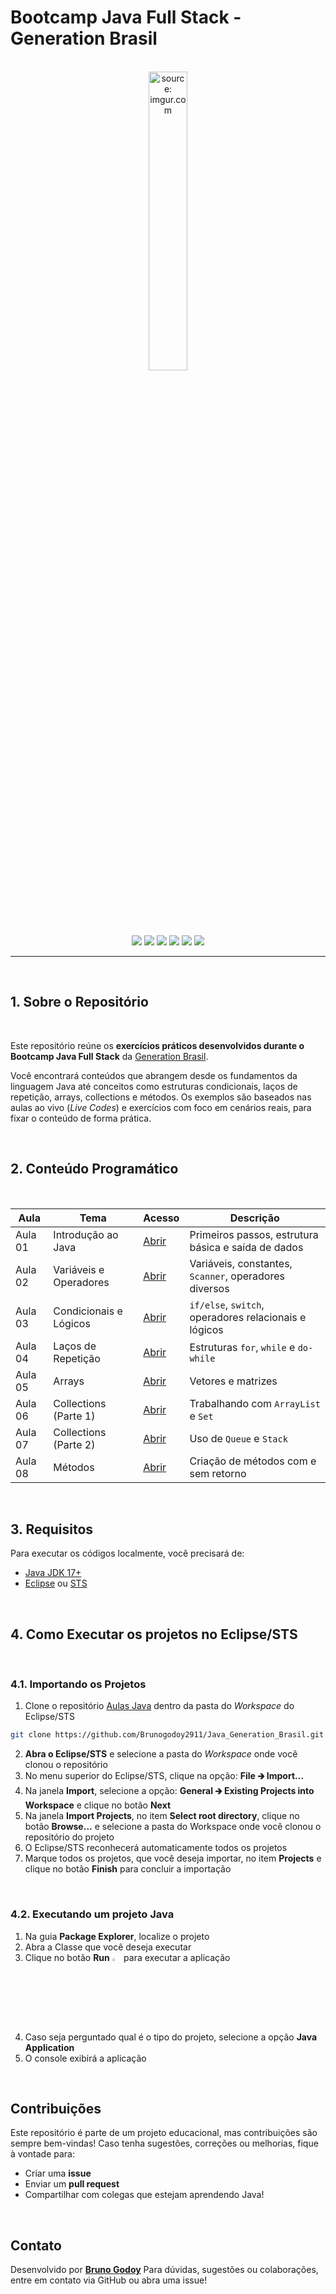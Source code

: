 # Bootcamp Java Full Stack - Generation Brasil

<br />

<div align="center">
	<img src="https://i.imgur.com/IaD4lwg.png" title="source: imgur.com" width="35%"/>
</div>
<br />


<div align="center">
  <img src="https://img.shields.io/github/languages/top/Brunogodoy2911/Java_Generation_Brasil?style=flat-square" />
  <img src="https://img.shields.io/github/repo-size/Brunogodoy2911/Java_Generation_Brasil?style=flat-square" />
  <img src="https://img.shields.io/github/languages/count/Brunogodoy2911/Java_Generation_Brasil?style=flat-square" />
  <img src="https://img.shields.io/github/last-commit/Brunogodoy2911/Java_Generation_Brasil?style=flat-square" />
  <img src="https://img.shields.io/github/issues/Brunogodoy2911/Java_Generation_Brasil?style=flat-square" />
  <img src="https://img.shields.io/github/issues-pr/Brunogodoy2911/Java_Generation_Brasil?style=flat-square" />
</div>

------

<br />

## 1. Sobre o Repositório

<br />

Este repositório reúne os **exercícios práticos desenvolvidos durante o Bootcamp Java Full Stack** da [Generation Brasil](https://brazil.generation.org/).

Você encontrará conteúdos que abrangem desde os fundamentos da linguagem Java até conceitos como estruturas condicionais, laços de repetição, arrays, collections e métodos. Os exemplos são baseados nas aulas ao vivo (*Live Codes*) e exercícios com foco em cenários reais, para fixar o conteúdo de forma prática.

<br />

## 2. Conteúdo Programático

<br />

| Aula    | Tema                   | Acesso                                                       | Descrição                                             |
| ------- | ---------------------- | ------------------------------------------------------------ | ----------------------------------------------------- |
| Aula 01 | Introdução ao Java     | [Abrir](https://github.com/rafaelq80/aulas_java_t82/tree/main/helloworld) | Primeiros passos, estrutura básica e saída de dados   |
| Aula 02 | Variáveis e Operadores | [Abrir](https://github.com/Brunogodoy2911/Java_Generation_Brasil/tree/main/aula_02/src/aula_02) | Variáveis, constantes, `Scanner`, operadores diversos |
| Aula 03 | Condicionais e Lógicos | [Abrir](https://github.com/Brunogodoy2911/Java_Generation_Brasil/tree/main/aula_03/src) | `if/else`, `switch`, operadores relacionais e lógicos |
| Aula 04 | Laços de Repetição     | [Abrir](https://github.com/Brunogodoy2911/Java_Generation_Brasil/tree/main/aula_04/src/aula_04) | Estruturas `for`, `while` e `do-while`                |
| Aula 05 | Arrays                 | [Abrir](https://github.com/Brunogodoy2911/Java_Generation_Brasil/tree/main/aula_05/src) | Vetores e matrizes                                    |
| Aula 06 | Collections (Parte 1)  | [Abrir](hhttps://github.com/Brunogodoy2911/Java_Generation_Brasil/tree/main/aula_06/src) | Trabalhando com `ArrayList` e `Set`                   |
| Aula 07 | Collections (Parte 2)  | [Abrir](https://github.com/Brunogodoy2911/Java_Generation_Brasil/tree/main/aula_07/src) | Uso de `Queue` e `Stack`                              |
| Aula 08 | Métodos                | [Abrir](https://github.com/Brunogodoy2911/Java_Generation_Brasil/tree/main/aula_08/src/aula_08) | Criação de métodos com e sem retorno                  |

<br />

## 3. Requisitos

Para executar os códigos localmente, você precisará de:

- [Java JDK 17+](https://www.oracle.com/java/technologies/javase/jdk17-archive-downloads.html)
- [Eclipse](https://eclipseide.org/) ou [STS](https://spring.io/tools)

<br />

## 4. Como Executar os projetos no Eclipse/STS

<br />

### 4.1. Importando os Projetos

1. Clone o repositório [Aulas Java](https://github.com/Brunogodoy2911/Java_Generation_Brasil) dentro da pasta do *Workspace* do Eclipse/STS

```bash
git clone https://github.com/Brunogodoy2911/Java_Generation_Brasil.git
```

2. **Abra o Eclipse/STS** e selecione a pasta do *Workspace* onde você clonou o repositório
3. No menu superior do Eclipse/STS, clique na opção: **File 🡲 Import...**
4. Na janela **Import**, selecione a opção: **General 🡲 Existing Projects into Workspace** e clique no botão **Next**
5. Na janela **Import Projects**, no item **Select root directory**, clique no botão **Browse...** e selecione a pasta do Workspace onde você clonou o repositório do projeto
6. O Eclipse/STS reconhecerá automaticamente todos os projetos
7. Marque todos os projetos, que você deseja importar, no item **Projects** e clique no botão **Finish** para concluir a importação

<br />

### 4.2. Executando um projeto Java

1. Na guia **Package Explorer**, localize o projeto
2. Abra a Classe que você deseja executar
3. Clique no botão **Run** <img src="https://i.imgur.com/MtBQjUp.png" title="source: imgur.com" width="3%"/> para executar a aplicação
4. Caso seja perguntado qual é o tipo do projeto, selecione a opção **Java Application**
5. O console exibirá a aplicação

<br />

## Contribuições

Este repositório é parte de um projeto educacional, mas contribuições são sempre bem-vindas! Caso tenha sugestões, correções ou melhorias, fique à vontade para:

- Criar uma **issue**
- Enviar um **pull request**
- Compartilhar com colegas que estejam aprendendo Java!

<br />

##  Contato

Desenvolvido por [**Bruno Godoy**](https://github.com/Brunogodoy2911)
Para dúvidas, sugestões ou colaborações, entre em contato via GitHub ou abra uma issue!
